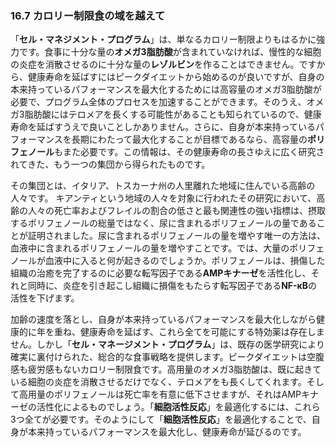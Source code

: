 ### 16.7 カロリー制限食の域を越えて

「**セル・マネジメント・プログラム**」は、単なるカロリー制限よりもはるかに強力です。食事に十分な量の**オメガ3脂肪酸**が含まれていなければ、慢性的な細胞の炎症を消散させるのに十分な量の**レゾルビン**を作ることはできません。ですから、健康寿命を延ばすにはピークダイエットから始めるのが良いですが、自身の本来持っているパフォーマンスを最大化するためには高容量のオメガ3脂肪酸が必要で、プログラム全体のプロセスを加速することができます。そのうえ、オメガ3脂肪酸にはテロメアを長くする可能性があることも知られているので、健康寿命を延ばすうえで良いことしかありません。さらに、自身が本来持っているパフォーマンスを長期にわたって最大化することが目標であるなら、高容量の**ポリフェノール**もまた必要です。この情報は、その健康寿命の長さゆえに広く研究されてきた、もう一つの集団から得られたものです。

その集団とは、イタリア、トスカーナ州の人里離れた地域に住んでいる高齢の人々です。
キアンティという地域の人々を対象に行われたその研究において、高齢の人々の死亡率およびフレイルの割合の低さと最も関連性の強い指標は、摂取するポリフェノールの総量ではなく、尿に含まれるポリフェノールの量であることが証明されました。尿に含まれるポリフェノールの量を増やす唯一の方法は、血液中に含まれるポリフェノールの量を増やすことです。では、大量のポリフェノールが血液中に入ると何が起きるのでしょうか。ポリフェノールは、損傷した組織の治癒を完了するのに必要な転写因子である**AMPキナーゼ**を活性化し、それと同時に、炎症を引き起こし組織に損傷をもたらす転写因子である**NF-κB**の活性を下げます。

加齢の速度を落とし、自身が本来持っているパフォーマンスを最大化しながら健康的に年を重ね、健康寿命を延ばす、これら全てを可能にする特効薬は存在しません。しかし「**セル・マネージメント・プログラム**」は、既存の医学研究により確実に裏付けられた、総合的な食事戦略を提供します。ピークダイエットは空腹感も疲労感もないカロリー制限食です。高用量のオメガ3脂肪酸は、既に起きている細胞の炎症を消散させるだけでなく、テロメアをも長くしてくれます。そして高用量のポリフェノールは死亡率を有意に低下させますが、それはAMPキナーゼの活性化によるものでしょう。「**細胞活性反応**」を最適化するには、これら3つ全てが必要です。そのようにして「**細胞活性反応**」を最適化することで、自身が本来持っているパフォーマンスを最大化し、健康寿命が延びるのです。
